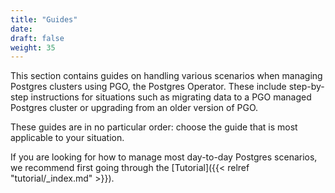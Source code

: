 ```yaml
---
title: "Guides"
date:
draft: false
weight: 35
---
```


This section contains guides on handling various scenarios when managing Postgres clusters using PGO, the Postgres Operator. These include step-by-step instructions for situations such as migrating data to a PGO managed Postgres cluster or upgrading from an older version of PGO.

These guides are in no particular order: choose the guide that is most applicable to your situation.

If you are looking for how to manage most day-to-day Postgres scenarios, we recommend first going through the [Tutorial]({{< relref "tutorial/_index.md" >}}).
